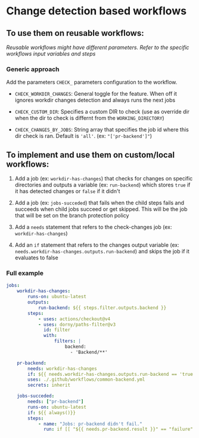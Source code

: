# Change detection based workflows

## To use them on reusable workflows:

_Reusable workflows might have different parameters. Refer to the specific workflows input variables and steps_

### Generic approach

Add the parameters `CHECK_` parameters configuration to the workflow.

-   `CHECK_WORKDIR_CHANGES`: General toggle for the feature. When off it ignores workdir changes detection and always runs the next jobs

-   `CHECK_CUSTOM_DIR`: Specifies a custom DIR to check (use as override dir when the dir to check is differnt from the `WORKING_DIRECTORY`)

-   `CHECK_CHANGES_BY_JOBS`: String array that specifies the job id where this dir check is ran. Default is `'all'`. (ex: `"['pr-backend']"`)

## To implement and use them on custom/local workflows:

1. Add a job (ex: `workdir-has-changes`) that checks for changes on specific directories and outputs a variable (ex: `run-backend`) which stores `true` if it has detected changes or `false` if it didn't

2. Add a job (ex: `jobs-succeded`) that fails when the child steps fails and succeeds when child jobs succeed or get skipped.
   This will be the job that will be set on the branch protection policy

3. Add a `needs` statement that refers to the check-changes job (ex: `workdir-has-changes`)

4. Add an `if` statement that refers to the changes output variable (ex: `needs.workdir-has-changes.outputs.run-backend`) and skips the job if it evaluates to false

### Full example

```yml
jobs:
    workdir-has-changes:
        runs-on: ubuntu-latest
        outputs:
            run-backend: ${{ steps.filter.outputs.backend }}
        steps:
            - uses: actions/checkout@v4
            - uses: dorny/paths-filter@v3
              id: filter
              with:
                  filters: |
                      backend:
                        - 'Backend/**'

    pr-backend:
        needs: workdir-has-changes
        if: ${{ needs.workdir-has-changes.outputs.run-backend == 'true' }}
        uses: ./.github/workflows/common-backend.yml
        secrets: inherit

    jobs-succeded:
        needs: ["pr-backend"]
        runs-on: ubuntu-latest
        if: ${{ always()}}
        steps:
            - name: "Jobs: pr-backend didn't fail."
              run: if [[ "${{ needs.pr-backend.result }}" == "failure" ]]; then exit 1; fi
```
